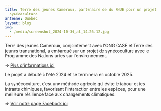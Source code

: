 ```yaml
---
title: Terre des jeunes Cameroun, partenaire de du PNUE pour un projet de
  synécoculture
antenne: Québec
layout: blog
img:
  - /media/screenshot_2024-10-30_at_14.26.12.jpg
---
```

Terre des jeunes Cameroun, conjointement avec l'ONG CASE et Terre des jeunes transnational, a embarqué sur un projet de synécoculture avec le Programme des Nations unies sur l'environnement.

=> [Plus d'informations ici](https://www.ctc-n.org/technical-assistance/projects/local-climate-resilience-through-synecoculture-high-yield)

Le projet a débuté à l'été 2024 et se terminera en octobre 2025.

La synécoculture, c'est une méthode agricole qui évite le labour et les intrants chimiques, favorisant l'interaction entre les espèces, pour une meilleure résilience face aux changements climatiques.

=> [Voir notre page Facebook ici](https://www.facebook.com/profile.php?id=61566495247549)